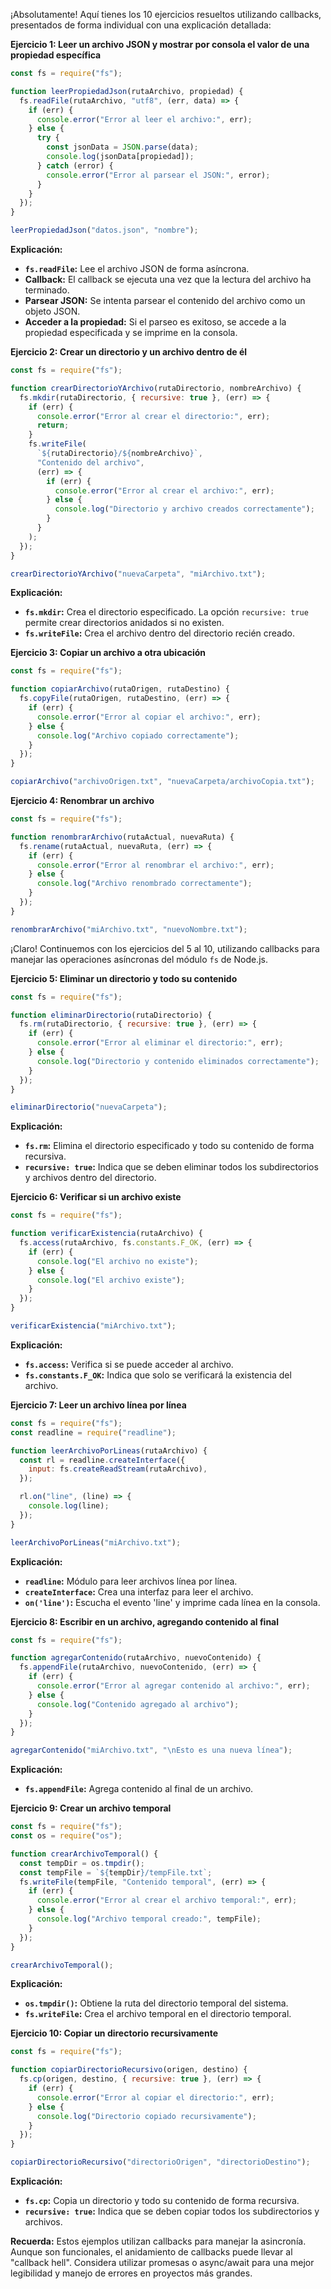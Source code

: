 ¡Absolutamente! Aquí tienes los 10 ejercicios resueltos utilizando callbacks, presentados de forma individual con una explicación detallada:

**Ejercicio 1: Leer un archivo JSON y mostrar por consola el valor de una propiedad específica**

```javascript
const fs = require("fs");

function leerPropiedadJson(rutaArchivo, propiedad) {
  fs.readFile(rutaArchivo, "utf8", (err, data) => {
    if (err) {
      console.error("Error al leer el archivo:", err);
    } else {
      try {
        const jsonData = JSON.parse(data);
        console.log(jsonData[propiedad]);
      } catch (error) {
        console.error("Error al parsear el JSON:", error);
      }
    }
  });
}

leerPropiedadJson("datos.json", "nombre");
```

**Explicación:**

- **`fs.readFile`:** Lee el archivo JSON de forma asíncrona.
- **Callback:** El callback se ejecuta una vez que la lectura del archivo ha terminado.
- **Parsear JSON:** Se intenta parsear el contenido del archivo como un objeto JSON.
- **Acceder a la propiedad:** Si el parseo es exitoso, se accede a la propiedad especificada y se imprime en la consola.

**Ejercicio 2: Crear un directorio y un archivo dentro de él**

```javascript
const fs = require("fs");

function crearDirectorioYArchivo(rutaDirectorio, nombreArchivo) {
  fs.mkdir(rutaDirectorio, { recursive: true }, (err) => {
    if (err) {
      console.error("Error al crear el directorio:", err);
      return;
    }
    fs.writeFile(
      `${rutaDirectorio}/${nombreArchivo}`,
      "Contenido del archivo",
      (err) => {
        if (err) {
          console.error("Error al crear el archivo:", err);
        } else {
          console.log("Directorio y archivo creados correctamente");
        }
      }
    );
  });
}

crearDirectorioYArchivo("nuevaCarpeta", "miArchivo.txt");
```

**Explicación:**

- **`fs.mkdir`:** Crea el directorio especificado. La opción `recursive: true` permite crear directorios anidados si no existen.
- **`fs.writeFile`:** Crea el archivo dentro del directorio recién creado.

**Ejercicio 3: Copiar un archivo a otra ubicación**

```javascript
const fs = require("fs");

function copiarArchivo(rutaOrigen, rutaDestino) {
  fs.copyFile(rutaOrigen, rutaDestino, (err) => {
    if (err) {
      console.error("Error al copiar el archivo:", err);
    } else {
      console.log("Archivo copiado correctamente");
    }
  });
}

copiarArchivo("archivoOrigen.txt", "nuevaCarpeta/archivoCopia.txt");
```

**Ejercicio 4: Renombrar un archivo**

```javascript
const fs = require("fs");

function renombrarArchivo(rutaActual, nuevaRuta) {
  fs.rename(rutaActual, nuevaRuta, (err) => {
    if (err) {
      console.error("Error al renombrar el archivo:", err);
    } else {
      console.log("Archivo renombrado correctamente");
    }
  });
}

renombrarArchivo("miArchivo.txt", "nuevoNombre.txt");
```

¡Claro! Continuemos con los ejercicios del 5 al 10, utilizando callbacks para manejar las operaciones asíncronas del módulo `fs` de Node.js.

**Ejercicio 5: Eliminar un directorio y todo su contenido**

```javascript
const fs = require("fs");

function eliminarDirectorio(rutaDirectorio) {
  fs.rm(rutaDirectorio, { recursive: true }, (err) => {
    if (err) {
      console.error("Error al eliminar el directorio:", err);
    } else {
      console.log("Directorio y contenido eliminados correctamente");
    }
  });
}

eliminarDirectorio("nuevaCarpeta");
```

**Explicación:**

- **`fs.rm`:** Elimina el directorio especificado y todo su contenido de forma recursiva.
- **`recursive: true`:** Indica que se deben eliminar todos los subdirectorios y archivos dentro del directorio.

**Ejercicio 6: Verificar si un archivo existe**

```javascript
const fs = require("fs");

function verificarExistencia(rutaArchivo) {
  fs.access(rutaArchivo, fs.constants.F_OK, (err) => {
    if (err) {
      console.log("El archivo no existe");
    } else {
      console.log("El archivo existe");
    }
  });
}

verificarExistencia("miArchivo.txt");
```

**Explicación:**

- **`fs.access`:** Verifica si se puede acceder al archivo.
- **`fs.constants.F_OK`:** Indica que solo se verificará la existencia del archivo.

**Ejercicio 7: Leer un archivo línea por línea**

```javascript
const fs = require("fs");
const readline = require("readline");

function leerArchivoPorLineas(rutaArchivo) {
  const rl = readline.createInterface({
    input: fs.createReadStream(rutaArchivo),
  });

  rl.on("line", (line) => {
    console.log(line);
  });
}

leerArchivoPorLineas("miArchivo.txt");
```

**Explicación:**

- **`readline`:** Módulo para leer archivos línea por línea.
- **`createInterface`:** Crea una interfaz para leer el archivo.
- **`on('line')`:** Escucha el evento 'line' y imprime cada línea en la consola.

**Ejercicio 8: Escribir en un archivo, agregando contenido al final**

```javascript
const fs = require("fs");

function agregarContenido(rutaArchivo, nuevoContenido) {
  fs.appendFile(rutaArchivo, nuevoContenido, (err) => {
    if (err) {
      console.error("Error al agregar contenido al archivo:", err);
    } else {
      console.log("Contenido agregado al archivo");
    }
  });
}

agregarContenido("miArchivo.txt", "\nEsto es una nueva línea");
```

**Explicación:**

- **`fs.appendFile`:** Agrega contenido al final de un archivo.

**Ejercicio 9: Crear un archivo temporal**

```javascript
const fs = require("fs");
const os = require("os");

function crearArchivoTemporal() {
  const tempDir = os.tmpdir();
  const tempFile = `${tempDir}/tempFile.txt`;
  fs.writeFile(tempFile, "Contenido temporal", (err) => {
    if (err) {
      console.error("Error al crear el archivo temporal:", err);
    } else {
      console.log("Archivo temporal creado:", tempFile);
    }
  });
}

crearArchivoTemporal();
```

**Explicación:**

- **`os.tmpdir()`:** Obtiene la ruta del directorio temporal del sistema.
- **`fs.writeFile`:** Crea el archivo temporal en el directorio temporal.

**Ejercicio 10: Copiar un directorio recursivamente**

```javascript
const fs = require("fs");

function copiarDirectorioRecursivo(origen, destino) {
  fs.cp(origen, destino, { recursive: true }, (err) => {
    if (err) {
      console.error("Error al copiar el directorio:", err);
    } else {
      console.log("Directorio copiado recursivamente");
    }
  });
}

copiarDirectorioRecursivo("directorioOrigen", "directorioDestino");
```

**Explicación:**

- **`fs.cp`:** Copia un directorio y todo su contenido de forma recursiva.
- **`recursive: true`:** Indica que se deben copiar todos los subdirectorios y archivos.

**Recuerda:** Estos ejemplos utilizan callbacks para manejar la asincronía. Aunque son funcionales, el anidamiento de callbacks puede llevar al "callback hell". Considera utilizar promesas o async/await para una mejor legibilidad y manejo de errores en proyectos más grandes.
